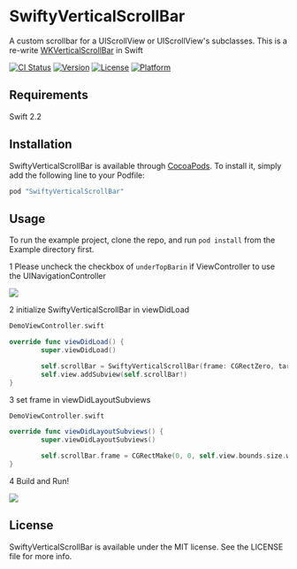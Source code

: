 # SwiftyVerticalScrollBar

A custom scrollbar for a UIScrollView or UIScrollView's subclasses. This is a re-write [WKVerticalScrollBar](https://github.com/litl/WKVerticalScrollBar) in Swift

[![CI Status](http://img.shields.io/travis/satoshin2071/SwiftyVerticalScrollBar.svg?style=flat)](https://travis-ci.org/satoshin2071/SwiftyVerticalScrollBar)
[![Version](https://img.shields.io/cocoapods/v/SwiftyVerticalScrollBar.svg?style=flat)](http://cocoapods.org/pods/SwiftyVerticalScrollBar)
[![License](https://img.shields.io/cocoapods/l/SwiftyVerticalScrollBar.svg?style=flat)](http://cocoapods.org/pods/SwiftyVerticalScrollBar)
[![Platform](https://img.shields.io/cocoapods/p/SwiftyVerticalScrollBar.svg?style=flat)](http://cocoapods.org/pods/SwiftyVerticalScrollBar)

## Requirements

Swift 2.2

## Installation

SwiftyVerticalScrollBar is available through [CocoaPods](http://cocoapods.org). To install
it, simply add the following line to your Podfile:

```ruby
pod "SwiftyVerticalScrollBar"
```

## Usage

To run the example project, clone the repo, and run `pod install` from the Example directory first.

1 Please uncheck the checkbox of `underTopBarin` if ViewController to use the UINavigationController

![](https://raw.githubusercontent.com/satoshin2071/SwiftyVerticalScrollBar/master/underTopBar.png)

2 initialize SwiftyVerticalScrollBar in viewDidLoad

```Swift
DemoViewController.swift

override func viewDidLoad() {
        super.viewDidLoad()

        self.scrollBar = SwiftyVerticalScrollBar(frame: CGRectZero, targetScrollView: self.tableView)
        self.view.addSubview(self.scrollBar!)
}
```

3 set frame in viewDidLayoutSubviews

```Swift
DemoViewController.swift

override func viewDidLayoutSubviews() {
        super.viewDidLayoutSubviews()

        self.scrollBar.frame = CGRectMake(0, 0, self.view.bounds.size.width, self.view.bounds.size.height)
}

```

4 Build and Run!

![](https://raw.githubusercontent.com/satoshin2071/SwiftyVerticalScrollBar/master/ss.gif)


## License

SwiftyVerticalScrollBar is available under the MIT license. See the LICENSE file for more info.
